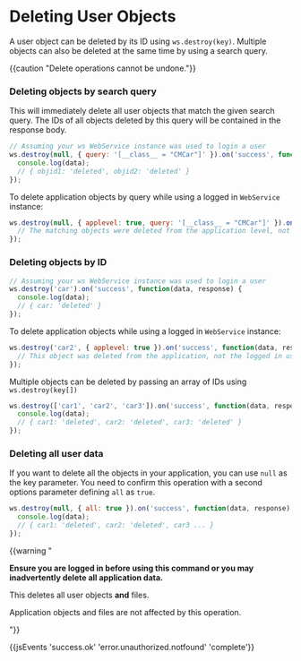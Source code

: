 # Deleting User Objects

A user object can be deleted by its ID using `ws.destroy(key)`. Multiple objects can also be deleted at the same time by using a search query.

{{caution "Delete operations cannot be undone."}}

### Deleting objects by search query

This will immediately delete all user objects that match the given search query. The IDs of all objects deleted by this query will be contained in the response body.

```js
// Assuming your ws WebService instance was used to login a user
ws.destroy(null, { query: '[__class__ = "CMCar"]' }).on('success', function(data, response) {
  console.log(data);
  // { objid1: 'deleted', objid2: 'deleted' }
});
```

To delete application objects by query while using a logged in `WebService` instance:

```js
ws.destroy(null, { applevel: true, query: '[__class__ = "CMCar"]' }).on('success', function(data, response) {
  // The matching objects were deleted from the application level, not the user level.
});
```

### Deleting objects by ID

```js
// Assuming your ws WebService instance was used to login a user
ws.destroy('car').on('success', function(data, response) {
  console.log(data);
  // { car: 'deleted' } 
});
```

To delete application objects while using a logged in `WebService` instance:

```js
ws.destroy('car2', { applevel: true }).on('success', function(data, response) {
  // This object was deleted from the application, not the logged in user.
});
```

Multiple objects can be deleted by passing an array of IDs using `ws.destroy(key[])`

```js
ws.destroy(['car1', 'car2', 'car3']).on('success', function(data, response) {
  console.log(data);
  // { car1: 'deleted', car2: 'deleted', car3: 'deleted' } 
});
```

### Deleting all user data

If you want to delete all the objects in your application, you can use `null` as the key parameter. You need to confirm this operation with a second options parameter defining `all` as `true`.

```js
ws.destroy(null, { all: true }).on('success', function(data, response) {
  console.log(data);
  // { car1: 'deleted', car2: 'deleted', car3 ... } 
});
```

{{warning "<p>**Ensure you are logged in before using this command or you may inadvertently delete all application data.**</p><p>This deletes all user objects **and** files.</p><p>Application objects and files are not affected by this operation.</p>"}}

{{jsEvents 'success.ok' 'error.unauthorized.notfound' 'complete'}}

